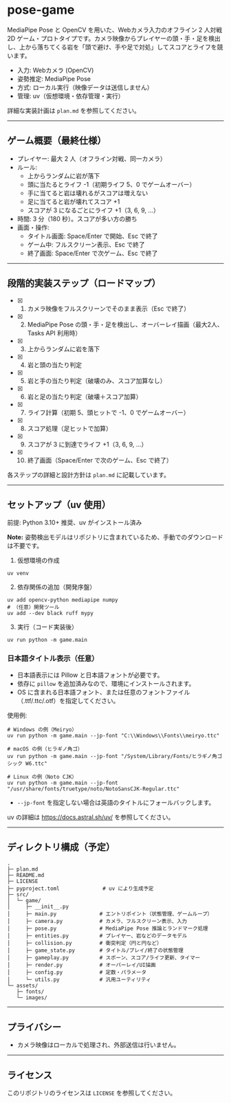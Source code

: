 # pose-game

MediaPipe Pose と OpenCV を用いた、Webカメラ入力のオフライン 2 人対戦 2D ゲーム・プロトタイプです。カメラ映像からプレイヤーの頭・手・足を検出し、上から落ちてくる岩を「頭で避け、手や足で対処」してスコアとライフを競います。

- 入力: Webカメラ (OpenCV)
- 姿勢推定: MediaPipe Pose
- 方式: ローカル実行（映像データは送信しません）
- 管理: uv（仮想環境・依存管理・実行）

詳細な実装計画は `plan.md` を参照してください。

---

## ゲーム概要（最終仕様）
- プレイヤー: 最大 2 人（オフライン対戦、同一カメラ）
- ルール:
  - 上からランダムに岩が落下
  - 頭に当たるとライフ -1（初期ライフ 5、0 でゲームオーバー）
  - 手に当てると岩は壊れるがスコアは増えない
  - 足に当てると岩が壊れてスコア +1
  - スコアが 3 になるごとにライフ +1（3, 6, 9, ...）
- 時間: 3 分（180 秒）。スコアが多い方の勝ち
- 画面・操作:
  - タイトル画面: Space/Enter で開始、Esc で終了
  - ゲーム中: フルスクリーン表示、Esc で終了
  - 終了画面: Space/Enter で次ゲーム、Esc で終了

---

## 段階的実装ステップ（ロードマップ）
- [x] 1. カメラ映像をフルスクリーンでそのまま表示（Esc で終了）
- [x] 2. MediaPipe Pose の頭・手・足を検出し、オーバーレイ描画（最大2人、Tasks API 利用時）
- [x] 3. 上からランダムに岩を落下
- [x] 4. 岩と頭の当たり判定
- [x] 5. 岩と手の当たり判定（破壊のみ、スコア加算なし）
- [x] 6. 岩と足の当たり判定（破壊＋スコア加算）
- [x] 7. ライフ計算（初期 5、頭ヒットで -1、0 でゲームオーバー）
- [x] 8. スコア処理（足ヒットで加算）
- [x] 9. スコアが 3 に到達でライフ +1（3, 6, 9, ...）
- [x] 10. 終了画面（Space/Enter で次のゲーム、Esc で終了）

各ステップの詳細と設計方針は `plan.md` に記載しています。

---

## セットアップ（uv 使用）
前提: Python 3.10+ 推奨、uv がインストール済み

**Note:** 姿勢検出モデルはリポジトリに含まれているため、手動でのダウンロードは不要です。

1) 仮想環境の作成

```
uv venv
```

2) 依存関係の追加（開発序盤）
```
uv add opencv-python mediapipe numpy
# （任意）開発ツール
uv add --dev black ruff mypy
```

3) 実行（コード実装後）
```
uv run python -m game.main
```

### 日本語タイトル表示（任意）
- 日本語表示には Pillow と日本語フォントが必要です。
- 依存に `pillow` を追加済みなので、環境にインストールされます。
- OS に含まれる日本語フォント、または任意のフォントファイル（.ttf/.ttc/.otf）を指定してください。

使用例:
```
# Windows の例（Meiryo）
uv run python -m game.main --jp-font "C:\\Windows\\Fonts\\meiryo.ttc"

# macOS の例（ヒラギノ角ゴ）
uv run python -m game.main --jp-font "/System/Library/Fonts/ヒラギノ角ゴシック W6.ttc"

# Linux の例（Noto CJK）
uv run python -m game.main --jp-font "/usr/share/fonts/truetype/noto/NotoSansCJK-Regular.ttc"
```

- `--jp-font` を指定しない場合は英語のタイトルにフォールバックします。

uv の詳細は https://docs.astral.sh/uv/ を参照してください。

---

## ディレクトリ構成（予定）
```
.
├─ plan.md
├─ README.md
├─ LICENSE
├─ pyproject.toml              # uv により生成予定
├─ src/
│  └─ game/
│     ├─ __init__.py
│     ├─ main.py              # エントリポイント（状態管理、ゲームループ）
│     ├─ camera.py            # カメラ、フルスクリーン表示、入力
│     ├─ pose.py              # MediaPipe Pose 推論とランドマーク処理
│     ├─ entities.py          # プレイヤー、岩などのデータモデル
│     ├─ collision.py         # 衝突判定（円と円など）
│     ├─ game_state.py        # タイトル/プレイ/終了の状態管理
│     ├─ gameplay.py          # スポーン、スコア/ライフ更新、タイマー
│     ├─ render.py            # オーバーレイ/UI描画
│     ├─ config.py            # 定数・パラメータ
│     └─ utils.py             # 汎用ユーティリティ
└─ assets/
   ├─ fonts/
   └─ images/
```

---

## プライバシー
- カメラ映像はローカルで処理され、外部送信は行いません。

---

## ライセンス
このリポジトリのライセンスは `LICENSE` を参照してください。
